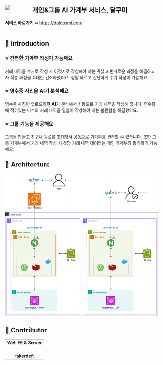 ## <img width="90" align="left" src="https://github.com/user-attachments/assets/67214f0e-25b3-4c92-9c0e-2bb99ce1cd8d">개인&그룹 AI 가계부 서비스, 달쿠미

**서비스 바로가기** ➡ https://dalcoomi.com
<br><br>

## 🍭 Introduction

### ⭐ 간편한 가계부 작성이 가능해요

거래 내역을 수기로 작성 시 이것저것 작성해야 하는 귀찮고 번거로운 과정을 해결하고자 작성 과정을 최대한 간소화했어요. 정말 빠르고 간단하게 수기 작성이 가능해요.

### ⭐ 영수증 사진을 AI가 분석해요

영수증 사진만 업로드하면 **AI**가 분석해서 자동으로 거래 내역을 작성해 줍니다. 영수증에 적혀있는 다수의 거래 내역을 일일이 작성해야 하는 불편함을 해결했어요.

### ⭐ 그룹 기능을 제공해요

그룹을 만들고 친구나 동료를 초대해서 공동으로 가계부를 관리할 수 있습니다. 또한 그룹 가계부에서 거래 내역 작성 시 해당 거래 내역 데이터는 개인 가계부와 동기화가 가능해요.

## 🍭 Architecture

![cloud_architecture.png](docs/cloud_architecture.png)

## 🍭 Contributor

<table>
  <tr>
    <td align="center"><strong>Web FE & Server</strong></td>
  </tr>
  <tr>
    <td align="center"><a href="https://github.com/fakerdeft"><img src="https://avatars.githubusercontent.com/fakerdeft" width="150px;" alt="">
  </tr>
  <tr>
    <td align="center"><a href="https://github.com/fakerdeft"><b>fakerdeft</b></td>
  </tr>
</table>
